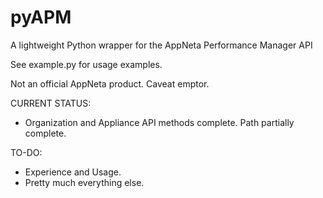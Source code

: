# pyAPM

A lightweight Python wrapper for the AppNeta Performance Manager API

See example.py for usage examples.

Not an official AppNeta product.  Caveat emptor.


CURRENT STATUS:

- Organization and Appliance API methods complete.  Path partially complete.

TO-DO:

- Experience and Usage.
- Pretty much everything else.
